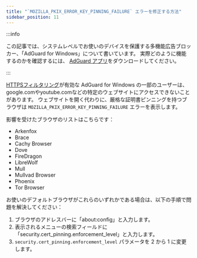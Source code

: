 ```yaml
---
title: "`MOZILLA_PKIX_ERROR_KEY_PINNING_FAILURE` エラーを修正する方法"
sidebar_position: 11
---
```


:::info

この記事では、システムレベルでお使いのデバイスを保護する多機能広告ブロッカー、「AdGuard for Windows」について書いています。 実際どのように機能するのかを確認するには、 [AdGuard アプリ](https://agrd.io/download-kb-adblock)をダウンロードしてください。

:::

[HTTPSフィルタリング](/general/https-filtering/what-is-https-filtering)が有効な AdGuard for Windows の一部のユーザーは、google.comやyoutube.comなどの特定のウェブサイトにアクセスできないことがあります。 ウェブサイトを開く代わりに、厳格な証明書ピンニングを持つブラウザは `MOZILLA_PKIX_ERROR_KEY_PINNING_FAILURE` エラーを表示します。

影響を受けたブラウザのリストはこちらです：

- Arkenfox
- Brace
- Cachy Browser
- Dove
- FireDragon
- LibreWolf
- Mull
- Mullvad Browser
- Phoenix
- Tor Browser

お使いのデフォルトブラウザがこれらのいずれかである場合は、以下の手順で問題を解決してください：

1. ブラウザのアドレスバーに「about:config」と入力します。
2. 表示されるメニューの検索フィールドに「security.cert_pinning.enforcement_level」と入力します。
3. `security.cert_pinning.enforcement_level` パラメータを 2 から 1 に変更します。

